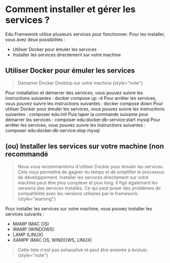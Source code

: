 # Comment installer et gérer les services ?
Edu Framework utilise plusieurs services pour fonctionner. Pour les installer, vous avez deux possibilités :
- Utiliser Docker pour émuler les services 
- Installer les services directement sur votre machine

## Utiliser Docker pour émuler les services

> Démarrer Docker Desktop sur votre machine
{style="note"}

<tabs>
    <tab title="à partir v2.0">
        Pour installation et démarrer des services, vous pouvez suivre les instructions suivantes :
        <code-block lang="Bash">
        docker compose up -d
        </code-block>
        Pour arrêter les services, vous pouvez suivre les instructions suivantes :
        <code-block lang="Bash">
        docker compose down
        </code-block>
    </tab>
    <tab title="Jusqu'en v1.2">
        Pour utiliser Docker pour émuler les services, vous pouvez suivre les instructions suivantes :
        <code-block lang="Bash">
        composer edu:init
        </code-block>
        Puis taper la commande suivante pour démarrer les services :
        <code-block lang="Bash">
        composer edu:docker:db-service:start mysql
        </code-block>
        Pour arrêter les services, vous pouvez suivre les instructions suivantes :
        <code-block lang="Bash">
        composer edu:docker:db-service:stop mysql
        </code-block>
    </tab>
</tabs>

## (ou) Installer les services sur votre machine (non recommandé

> Nous vous recommandons d'utiliser Docker pour émuler les services. Cela vous permettra de gagner du temps et de simplifier le processus de développement.
> Installer les services directement sur votre machine peut être plus complexe et plus long. Il fige également les versions des services installés.
> Ce qui peut poser des problèmes de compatibilité avec les versions utilisées par le framework.
{style="warning"}

Pour installer les services sur votre machine, vous pouvez installer les services suivants :
- MAMP (MAC OS)
- WAMP (WINDOWS)
- LAMP (LINUX)
- XAMPP (MAC OS, WINDOWS, LINUX)

> Cette liste n'est pas exhaustive et peut être amenée à évoluer.
{style="note"}